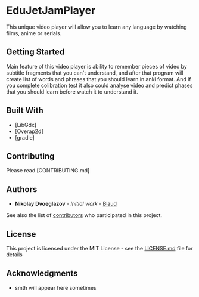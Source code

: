 # EduJetJamPlayer
This unique video player will allow you to learn any language by watching films, anime or serials.

## Getting Started

Main feature of this video player is ability to remember pieces of video by subtitle fragments that you can't understand, and after that program will create list of words and phrases that you should learn in anki format. And if you complete colibration test it also could analyse video and predict phases that you should learn before watch it to understand it.


## Built With

* [LibGdx]
* [Overap2d]
* [gradle]

## Contributing

Please read [CONTRIBUTING.md]


## Authors

* **Nikolay Dvoeglazov** - *Initial work* - [Blaud](https://github.com/Blaud)

See also the list of [contributors](https://github.com/your/project/contributors) who participated in this project.

## License

This project is licensed under the MIT License - see the [LICENSE.md](LICENSE.md) file for details

## Acknowledgments

* smth will appear here sometimes
